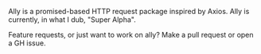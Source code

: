 Ally is a promised-based HTTP request package inspired by Axios. Ally is currently, in what I dub, "Super Alpha". 

Feature requests, or just want to work on ally? Make a pull request or open a GH issue.
